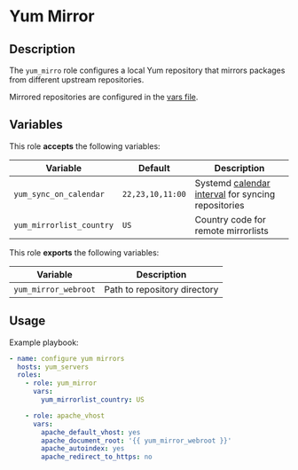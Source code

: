 Yum Mirror
==========

Description
-----------

The `yum_mirro` role configures a local Yum repository that mirrors packages
from different upstream repositories.

Mirrored repositories are configured in the [vars file](vars/main.yml).


Variables
---------

This role **accepts** the following variables:

Variable                 | Default          | Description
-------------------------|------------------|------------
`yum_sync_on_calendar`   | `22,23,10,11:00` | Systemd [calendar interval](https://www.freedesktop.org/software/systemd/man/systemd.time.html#Calendar%20Events) for syncing repositories
`yum_mirrorlist_country` | `US`             | Country code for remote mirrorlists

This role **exports** the following variables:

Variable             | Description
---------------------|------------
`yum_mirror_webroot` | Path to repository directory
Usage
-----

Example playbook:

````yaml
- name: configure yum mirrors
  hosts: yum_servers
  roles:
    - role: yum_mirror
      vars:
        yum_mirrorlist_country: US

    - role: apache_vhost
      vars:
        apache_default_vhost: yes
        apache_document_root: '{{ yum_mirror_webroot }}'
        apache_autoindex: yes
        apache_redirect_to_https: no
````
